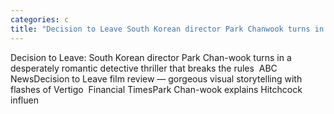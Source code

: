```yaml
---
categories: c
title: "Decision to Leave South Korean director Park Chanwook turns in a desperately romantic detective thriller that breaks the rules  ABC News"
---
```

Decision to Leave: South Korean director Park Chan-wook turns in a desperately romantic detective thriller that breaks the rules&nbsp;&nbsp;ABC NewsDecision to Leave film review — gorgeous visual storytelling with flashes of Vertigo&nbsp;&nbsp;Financial TimesPark Chan-wook explains Hitchcock influen